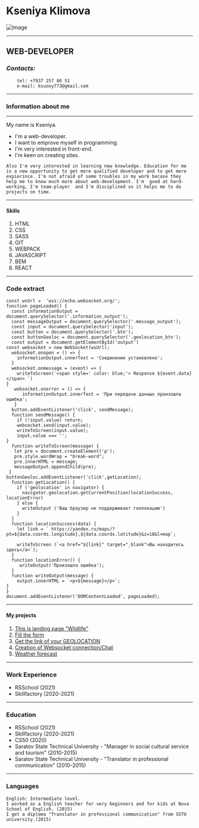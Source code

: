 #  Kseniya Klimova 
![Image](images/IMG_6745.jpg)

- - -

## **WEB-DEVELOPER** 
                        
  ### *Contacts:* 
        tel: +7937 257 86 51
        e-mail: ksuoxy773@gmail.com    
        

- - -
        
### Information about me 

- - -
 My name is Kseniya. 
* I'm a web-developer. 
* I want to emprove myself in programming. 
* I'm very interested in front-end. 
* I'm keen on creating sites. 

``Also I'm very interested in learning new knowledge. Education for me is a new opportunity to get more qualified developer and to get more expierince. I'm not afraid of some troubles in my work becase they help me to know much more about web-development. I'm  good at hard-working, I'm team-player  and I'm disciplined so it helps me to do projects on time.``


- - -

#### Skills

1. HTML
2. CSS
3. SASS
4. GIT
5. WEBPACK
6. JAVASCRIPT
7. BEM
8. REACT

- - -
### Code extract
````
const wsUrl =  'wss://echo.websocket.org/';
function pageLoaded() {
  const informationOutput = document.querySelector('.information_output');
  const messageOutput = document.querySelector('.message_output');
  const input = document.querySelector('input');
  const button = document.querySelector('.btn');
  const buttonGeoloc = document.querySelector('.geolocation_btn');
  const output = document.getElementById('output')
const websocket = new WebSocket(wsUrl);
  websocket.onopen = () => {
    informationOutput.innerText = 'Соединение установлено';
  }
  websocket.onmessage = (event) => {
    writeToScreen(`<span style=' color: blue;'> Response ${event.data} </span> `)
}
   websocket.onerror = () => {
      informationOutput.innerText = 'При передаче данных произошла ошибка';
   }
  button.addEventListener('click', sendMessage);
  function sendMessage() {
    if (!input.value) return;
    websocket.send(input.value);
    writeToScreen(input.value);
    input.value === '';
}
  function writeToScreen(message) {
   let pre = document.createElement('p');
   pre.style.wordWrap = "break-word";
   pre.innerHTML = message;
   messageOutput.appendChild(pre);
 }
buttonGeoloc.addEventListener('click',getLocation);
  function getLocation() {
    if ('geolocation' in navigator) {
      navigator.geolocation.getCurrentPosition(locationSuccess, locationError)
    } else {
      writeOutput ('Ваш браузер не поддерживает геолокацию')
    }
  }
  function locationSuccess(data) {
    let link = ` https://yandex.ru/maps/?pt=${data.coords.longitude},${data.coords.latitude}&z=18&l=map`;
  
    writeToScreen (`<a href="${link}" target="_blank">Вы находитесь здесь</a>`);
  }
  function locationError() {
     writeOutput('Произошла ошибка');
  }
  function writeOutput(message) {
    output.innerHTML = `<p>${message}</p>`;
}
}
document.addEventListener('DOMContentLoaded', pageLoaded);
````
- - -
#### My projects
1. [This is landing page "Wildlife"](https://ksy336-wildlife.netlify.app/)
2. [Fill the form](https://codepen.io/ksuoxy/pen/abBbNqP)
3. [Get the link of your GEOLOCATION](https://codepen.io/ksuoxy/pen/wvzKxMQ)
4. [Creation of Websocket connection/Chat](https://codepen.io/ksuoxy/pen/NWRGjby)
5. [Weather forecast](https://codepen.io/ksuoxy/pen/QWKwrwg)

- - -
### Work Experience
* RSSchool (2021)
* Skillfactory (2020-2021)

- - -
### Education 
* RSSchool (2021)
* Skillfactory (2020-2021)
* CS50 (2020)
* Saratov State Technical University - "Manager in social cultural service and tourism" (2010-2015)
*  Saratov State Technical University - "Translator in professional communication" (2010-2015)

- - -
### Languages
```
English: Intermediate level.
I worked as a English teacher for very beginners and for kids at Nova School of English. (2015)
I get a diploma "Translator in professional communication" from SSTU university.(2015)

```


